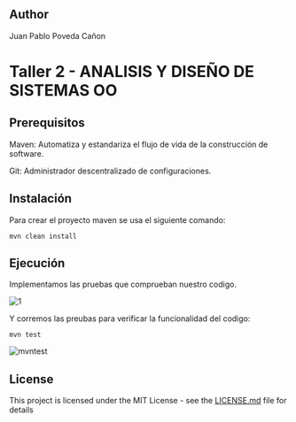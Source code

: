 ## Author

Juan Pablo Poveda Cañon

# Taller 2 - ANALISIS Y DISEÑO DE SISTEMAS OO


## Prerequisitos

Maven: Automatiza y estandariza el flujo de vida de la construcción de software.

Git: Administrador descentralizado de configuraciones.

## Instalación

Para crear el proyecto maven se usa el siguiente comando:

```
mvn clean install
```

## Ejecución

Implementamos las pruebas que comprueban nuestro codigo.

![1](https://github.com/juancanon1725/Taller2_ARSW/assets/98672541/58110d5e-d2c1-4e5e-a3bd-eba101cba954)

Y corremos las preubas para verificar la funcionalidad del codigo:

```
mvn test
```

![mvntest](https://github.com/juancanon1725/Taller2_ARSW/assets/98672541/82313f21-6454-4ae9-8245-6b3f5a595baf)



## License

This project is licensed under the MIT License - see the [LICENSE.md](LICENSE.md) file for details
